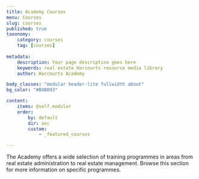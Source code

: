 ```yaml
---
title: Academy Courses
menu: Courses
slug: courses
published: true
taxonomy:
	category: courses
	tag: [courses]
	
metadata:
    description: Your page description goes here
    keywords: real estate Harcourts resource media library
    author: Harcourts Academy

body_classes: "modular header-lite fullwidth about"
bg_color: "#B4B093"

content:
    items: @self.modular
    order:
        by: default
        dir: asc
        custom:
            - _featured_courses

---
```


The Academy offers a wide selection of training programmes in areas from real estate administration to real estate management. Browse this section for more information on specific programmes.